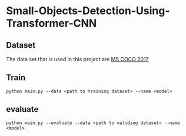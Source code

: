 # Small-Objects-Detection-Using-Transformer-CNN
## Dataset
The data set that is used in this project are [MS COCO 2017](https://cocodataset.org/#download)
## Train
```
python main.py --data <path to training dataset> --name <model>
```

## evaluate
```
python main.py --evaluate --data <path to validing dataset> --name <model>
```
